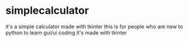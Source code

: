# simplecalculator
it's a simple calculator made with tkinter
this is for people who are new to python to learn gui/ui coding
it's made with tkinter
